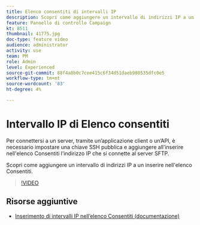```yaml
---
title: Elenco consentiti di intervalli IP
description: Scopri come aggiungere un intervallo di indirizzi IP a un inserire nell'elenco Consentiti.
feature: Pannello di controllo Campaign
kt: 8511
thumbnail: 41775.jpg
doc-type: feature video
audience: administrator
activity: use
team: PM
role: Admin
level: Experienced
source-git-commit: 88f4a8b0c7cee415c6f34d51daeb980535dfc0e5
workflow-type: tm+mt
source-wordcount: '83'
ht-degree: 4%

---
```


# Intervallo IP di Elenco consentiti

Per connettersi a un server, tramite un’applicazione client o un’API, è necessario impostare una chiave SSH pubblica e aggiungere all’inserire nell&#39;elenco Consentiti l’indirizzo IP che si connette al server SFTP.

Scopri come aggiungere un intervallo di indirizzi IP a un inserire nell&#39;elenco Consentiti.

>[!VIDEO](https://video.tv.adobe.com/v/41775?quality=12)

## Risorse aggiuntive

* [Inserimento di intervalli IP nell’elenco Consentiti (documentazione)](https://experienceleague.adobe.com/docs/control-panel/using/sftp-management/ip-range-allow-listing.html)
